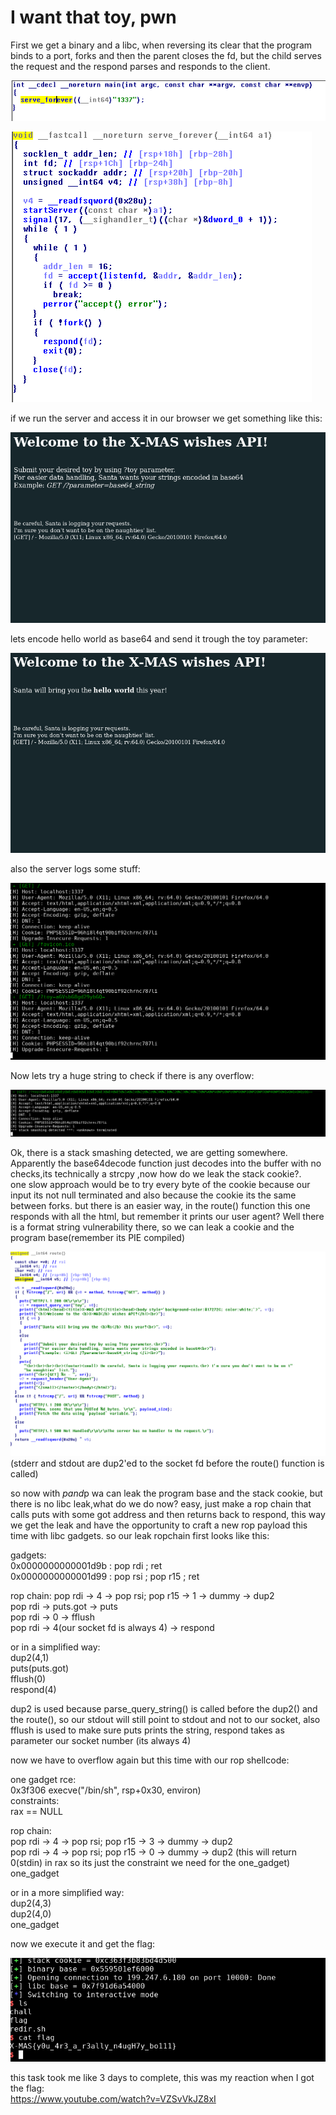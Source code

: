 # I want that toy, pwn
First we get a binary and a libc, when reversing its clear that the program binds to a port, forks and then the parent closes
the fd, but the child serves the request and the respond parses and responds to the client. 


![alt text](https://raw.githubusercontent.com/quantumbracket/ctf_writeups/master/xmasctf2018/I%20want%20that%20toy/iwtt_1.png)

![alt text](https://github.com/quantumbracket/ctf_writeups/raw/master/xmasctf2018/I%20want%20that%20toy/iwtt_2.png)

if we run the server and access it in our browser we get something like this:

![alt text](https://github.com/quantumbracket/ctf_writeups/raw/master/xmasctf2018/I%20want%20that%20toy/iwtt_3.png)

lets encode hello world as base64 and send it trough the toy parameter:

![alt text](https://github.com/quantumbracket/ctf_writeups/raw/master/xmasctf2018/I%20want%20that%20toy/iwtt_4.png)


also the server logs some stuff:

![alt text](https://github.com/quantumbracket/ctf_writeups/raw/master/xmasctf2018/I%20want%20that%20toy/iwtt_5.png)

Now lets try a huge string to check if there is any overflow:

![alt text](https://github.com/quantumbracket/ctf_writeups/raw/master/xmasctf2018/I%20want%20that%20toy/iwtt_6.png)


Ok, there is a stack smashing detected, we are getting somewhere. Apparently the base64decode function just decodes into the buffer with no checks,its technically a strcpy ,now how do we leak the stack cookie?.  
one slow approach would be to try every byte of the cookie because our input its not null terminated and also because the cookie its the same between forks.  but there is an easier way, in the route() function this one responds with all the html, but remember it prints our user agent? Well there is a format string vulnerability there, so we can leak a cookie and the program base(remember its PIE compiled)

![alt text](https://github.com/quantumbracket/ctf_writeups/raw/master/xmasctf2018/I%20want%20that%20toy/iwtt_7.png)
(stderr and stdout are dup2'ed to the socket fd before the route() function is called)

so now with $p and %7$p wa can leak the program base and the stack cookie, but there is no libc leak,what do we do now? easy, just 
make a rop chain that calls puts with some got address and then returns back to respond, this way we get the leak and have the
opportunity to craft a new rop payload this time with libc gadgets. so our leak ropchain first looks like this:

gadgets:  
0x0000000000001d9b : pop rdi ; ret  
0x0000000000001d99 : pop rsi ; pop r15 ; ret  

rop chain:
pop rdi -> 4 -> pop rsi; pop r15 -> 1 -> dummy -> dup2  
pop rdi -> puts.got -> puts  
pop rdi -> 0 -> fflush  
pop rdi -> 4(our socket fd is always 4) -> respond  

or in a simplified way:  
dup2(4,1)  
puts(puts.got)  
fflush(0)  
respond(4)  

dup2 is used because parse_query_string() is called before the dup2() and the route(), so our stdout will still point to stdout and not  to our socket, also fflush is used to make sure puts prints the string, respond takes as parameter our socket number (its always 4)  


now we have to overflow again but this time with our rop shellcode:  

one gadget rce:  
0x3f306	execve("/bin/sh", rsp+0x30, environ)  
constraints:  
  rax == NULL  
    
rop chain:  
pop rdi -> 4 -> pop rsi; pop r15 -> 3 -> dummy -> dup2  
pop rdi -> 4 -> pop rsi; pop r15 -> 0 -> dummy -> dup2 (this will return 0(stdin) in rax so its just the constraint we need for the one_gadget)   
one_gadget  

or in a more simplified way:  
dup2(4,3)  
dup2(4,0)  
one_gadget  

now we execute it and get the flag:  

  
![alt text](https://github.com/quantumbracket/ctf_writeups/raw/master/xmasctf2018/I%20want%20that%20toy/iwtt_8.png)


this task took me like 3 days to complete, this was my reaction when I got the flag:  
https://www.youtube.com/watch?v=VZSvVkJZ8xI


